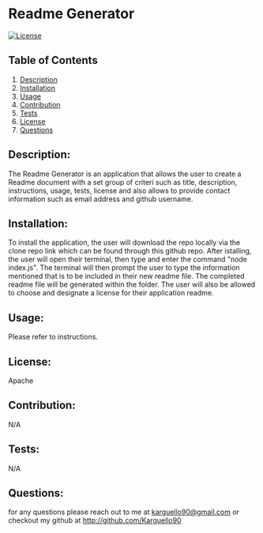 # Readme Generator
 [![License](https://img.shields.io/badge/License-Apache_2.0-blue.svg)](https://opensource.org/licenses/Apache-2.0)
 ## Table of Contents
1. [Description](#description)
2. [Installation](#installation)
3. [Usage](#usage)
4. [Contribution](#contribution)
5. [Tests](#tests)
6. [License](#license)
7. [Questions](#questions)

## Description:
The Readme Generator is an application that allows the user to create a Readme document with a set group of criteri such as title, description, instructions, usage, tests, license and also allows to provide contact information such as email address and github username. 

## Installation:
To install the application, the user will download the repo locally via the clone repo link which can be found through this github repo. After istalling, the user will open their terminal, then type and enter the command "node index.js". The terminal will then prompt the user to type the information mentioned that is to be included in their new readme file. The completed readme file will be generated within the folder. The user will also be allowed to choose and designate a license for their application readme.

## Usage:
Please refer to instructions.

## License:
Apache

## Contribution:
N/A

## Tests:
N/A

## Questions:
for any questions please reach out to me at karguello90@gmail.com
or checkout my github at http://github.com/Karguello90

